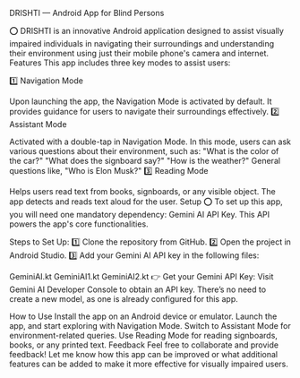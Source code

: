 DRISHTI — Android App for Blind Persons


⭕ DRISHTI is an innovative Android application designed to assist visually impaired individuals in navigating their surroundings and understanding their environment using just their mobile phone's camera and internet.
Features
This app includes three key modes to assist users:

1️⃣ Navigation Mode

Upon launching the app, the Navigation Mode is activated by default.
It provides guidance for users to navigate their surroundings effectively.
2️⃣ Assistant Mode

Activated with a double-tap in Navigation Mode.
In this mode, users can ask various questions about their environment, such as:
"What is the color of the car?"
"What does the signboard say?"
"How is the weather?"
General questions like, "Who is Elon Musk?"
3️⃣ Reading Mode

Helps users read text from books, signboards, or any visible object.
The app detects and reads text aloud for the user.
Setup
⭕ To set up this app, you will need one mandatory dependency: Gemini AI API Key. This API powers the app's core functionalities.

Steps to Set Up:
1️⃣ Clone the repository from GitHub.
2️⃣ Open the project in Android Studio.
3️⃣ Add your Gemini AI API key in the following files:

GeminiAI.kt
GeminiAI1.kt
GeminiAI2.kt
👉 Get your Gemini API Key:
Visit Gemini AI Developer Console to obtain an API key. There’s no need to create a new model, as one is already configured for this app.



How to Use
Install the app on an Android device or emulator.
Launch the app, and start exploring with Navigation Mode.
Switch to Assistant Mode for environment-related queries.
Use Reading Mode for reading signboards, books, or any printed text.
Feedback
Feel free to collaborate and provide feedback! Let me know how this app can be improved or what additional features can be added to make it more effective for visually impaired users.

